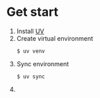 # Get start
1. Install [UV](https://github.com/astral-sh/uv)
2. Create virtual environment
    ```shell
    $ uv venv
    ```
3. Sync environment
    ```shell
    $ uv sync
    ```
4. 


